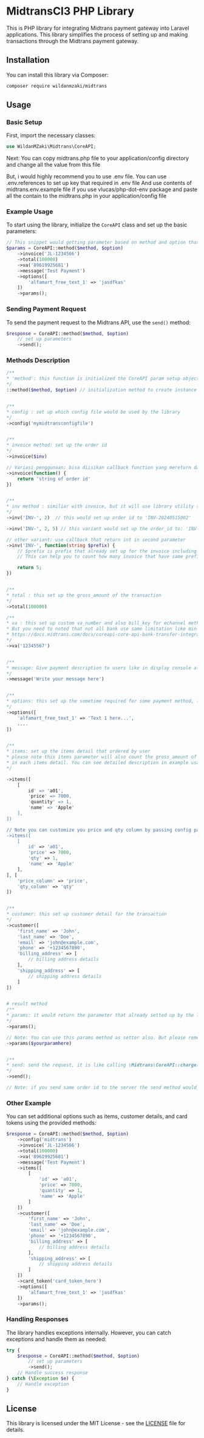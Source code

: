 # MidtransCI3 PHP Library

This is PHP library for integrating Midtrans payment gateway into Laravel applications. This library simplifies the process of setting up and making transactions through the Midtrans payment gateway.

## Installation

You can install this library via Composer:

```bash
composer require wildanmzaki/midtrans
```

## Usage

### Basic Setup

First, import the necessary classes:

```php
use WildanMZaki\Midtrans\CoreAPI;
```

Next: You can copy midtrans.php file to your application/config directory and change all the value from this file

But, i would highly recommend you to use .env file. You can use .env.references to set up key that required in .env file
And use contents of midtrans.env.example file if you use vlucas/php-dot-env package and paste all the contain to the midtrans.php in your application/config file

### Example Usage

To start using the library, initialize the `CoreAPI` class and set up the basic parameters:

```php
// This snippet would getting parameter based on method and option that inputted to the 'method' function
$params = CoreAPI::method($method, $option)
    ->invoice('JL-1234566')
    ->total(100000)
    ->va('89619925681')
    ->message('Test Payment')
    ->options([
        'alfamart_free_text_1' => 'jasdfkas'
    ])
    ->params();
```

### Sending Payment Request

To send the payment request to the Midtrans API, use the `send()` method:

```php
$response = CoreAPI::method($method, $option)
    // set up parameters
    ->send();
```

### Methods Description

```php
/**
* 'method': this function is initialized the CoreAPI param setup object
*/
::method($method, $option) // initialization method to create instance of CoreAPI object statically


/**
* config : set up which config file would be used by the library
*/
->config('mymidtransconfigfile')


/**
* invoice method: set up the order id
*/
->invoice($inv)

// Variasi penggunaan: bisa diisikan callback function yang mereturn data dengan type string
->invoice(function() {
    return 'string of order id'
})


/**
* inv method : similiar with invoice, but it will use library utility to generate the invoice in format Prefix-Ymd000x
*/
->inv('INV-', 2)  // this would set up order id to 'INV-20240515002'

->inv('INV-', 2, 5) // this variant would set up the order_id to: 'INV-2024-051500001'  (The third parameter is digits it's mean how long the order id number would be set up)

// other variant: use callback that return int in second parameter
->inv('INV-', function(string $prefix) {
    // $prefix is prefix that already set up for the invoice including the date when the invoice generated.
    // This can help you to count how many invoice that have same prefix (get by like query)

    return 5;
})


/**
* total : this set up the gross_amount of the transaction
*/
->total(100000)

/**
* va : this set up custom va_number and also bill_key for echannel method
* But you need to noted that not all bank use same limitation like min length or max length for the length of this custom va number
* https://docs.midtrans.com/docs/coreapi-core-api-bank-transfer-integration
*/
->va('12345567')


/**
* message: Give payment description to users like in display console alfamart or indomaret
*/
->message('Write your message here')


/**
* options: this set up the sometime required for some payment method, like alfamart_free_text_1 in cstore : alfamart method
*/
->options([
    'alfamart_free_text_1' => 'Text 1 here...',
    ....
])


/**
* items: set up the items detail that ordered by user
* please note this items parameter will also count the gross_amount of the transaction by multiplying quantity and price property
* in each items detail. You can see detailed description in example usage below
*/

->items([
    [
        id' => 'a01',
        'price' => 7000,
        'quantity' => 1,
        'name' => 'Apple'
    ],
])

// Note you can customize you price and qty column by passing config parameter like below:
->items([
    [
        id' => 'a01',
        'price' => 7000,
        'qty' => 1,
        'name' => 'Apple'
    ],
], [
    'price_column' => 'price',
    'qty_column' => 'qty'
])


/**
* customer: this set up customer detail for the transaction
*/
->customer([
    'first_name' => 'John',
    'last_name' => 'Doe',
    'email' => 'john@example.com',
    'phone' => '+1234567890',
    'billing_address' => [
        // billing address details
    ],
    'shipping_address' => [
        // shipping address details
    ]
])


# result method
/**
* params: it would return the parameter that already setted up by the librar
*/
->params();

// Note: You can use this params method as setter also. But please remember that this method would replace all params created by library
->params($yourparamhere)


/**
* send: send the request, it is like calling \Midtrans\CoreAPI::charge($params) in the library automatically
*/
->send();

// Note: if you send same order id to the server the send method would catch error from midtrans and returning the status of the order id that is used previously


```

### Other Example

You can set additional options such as items, customer details, and card tokens using the provided methods:

```php
$response = CoreAPI::method($method, $option)
    ->config('midtrans')
    ->invoice('JL-1234566')
    ->total(100000)
    ->va('89619925681')
    ->message('Test Payment')
    ->items([
        [
            'id' => 'a01',
            'price' => 7000,
            'quantity' => 1,
            'name' => 'Apple'
        ]
    ])
    ->customer([
        'first_name' => 'John',
        'last_name' => 'Doe',
        'email' => 'john@example.com',
        'phone' => '+1234567890',
        'billing_address' => [
            // billing address details
        ],
        'shipping_address' => [
            // shipping address details
        ]
    ])
    ->card_token('card_token_here')
    ->options([
        'alfamart_free_text_1' => 'jasdfkas'
    ])
    ->params();
```

### Handling Responses

The library handles exceptions internally. However, you can catch exceptions and handle them as needed:

```php
try {
    $response = CoreAPI::method($method, $option)
        // set up parameters
        ->send();
    // Handle success response
} catch (\Exception $e) {
    // Handle exception
}
```

## License

This library is licensed under the MIT License - see the [LICENSE](LICENSE) file for details.
